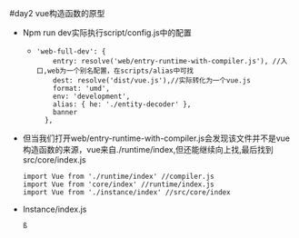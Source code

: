 #day2 vue构造函数的原型

- Npm run dev实际执行script/config.js中的配置

  - ```
    'web-full-dev': {
        entry: resolve('web/entry-runtime-with-compiler.js'), //入口,web为一个别名配置，在scripts/alias中可找
        dest: resolve('dist/vue.js'),//实际转化为一个vue.js
        format: 'umd',
        env: 'development',
        alias: { he: './entity-decoder' },
        banner
      },
    ```

    

- 但当我们打开web/entry-runtime-with-compiler.js会发现该文件并不是vue构造函数的来源，vue来自./runtime/index,但还能继续向上找,最后找到src/core/index.js

  ```
  import Vue from './runtime/index' //compiler.js
  import Vue from 'core/index' //runtime/index.js
  import Vue from './instance/index' //src/core/index
  ```

- Instance/index.js

  ```
  ß
  ```

  